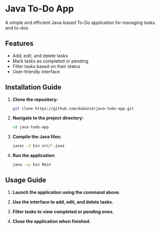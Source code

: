 # Java To-Do App

A simple and efficient Java-based To-Do application for managing tasks and to-dos.

## Features

- Add, edit, and delete tasks
- Mark tasks as completed or pending
- Filter tasks based on their status
- User-friendly interface

## Installation Guide

1. **Clone the repository:**
    ```bash
    git clone https://github.com/duke2sd/java-todo-app.git
    ```

2. **Navigate to the project directory:**
    ```bash
    cd java-todo-app
    ```

3. **Compile the Java files:**
    ```bash
    javac -d bin src/*.java
    ```

4. **Run the application:**
    ```bash
    java -cp bin Main
    ```

## Usage Guide

1. **Launch the application using the command above.**

2. **Use the interface to add, edit, and delete tasks.**

3. **Filter tasks to view completed or pending ones.**

4. **Close the application when finished.**
